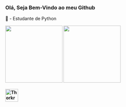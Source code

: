 ### Olá, Seja Bem-Vindo ao meu Github

📕 -  Estudante de Python<b>


<div> 
  <img height="180em" src="https://github-readme-stats.vercel.app/api?username=Thorkrz&theme=aura&show_icons=true">
  <img height="180em" src="https://github-readme-stats.vercel.app/api/top-langs/?username=Thorkrz&layout=compact&theme=aura">
  
</div>
<br>
<img aling="center" alt="Thorkrz-Py" height="40" width="40" src="https://cdn.jsdelivr.net/gh/devicons/devicon/icons/python/python-original.svg">
          
